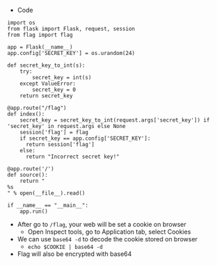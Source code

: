 - Code

```
import os
from flask import Flask, request, session
from flag import flag

app = Flask(__name__)
app.config['SECRET_KEY'] = os.urandom(24)

def secret_key_to_int(s):
    try:
        secret_key = int(s)
    except ValueError:
        secret_key = 0
    return secret_key

@app.route("/flag")
def index():
    secret_key = secret_key_to_int(request.args['secret_key']) if 'secret_key' in request.args else None
    session['flag'] = flag
    if secret_key == app.config['SECRET_KEY']:
      return session['flag']
    else:
      return "Incorrect secret key!"

@app.route('/')
def source():
    return "
%s
" % open(__file__).read()

if __name__ == "__main__":
    app.run()
```

- After go to `/flag`, your web will be set a cookie on browser
  - Open Inspect tools, go to Application tab, select Cookies
- We can use `base64 -d` to decode the cookie stored on browser
  - `echo $COOKIE | base64 -d`
- Flag will also be encrypted with base64
